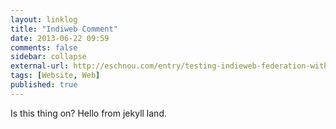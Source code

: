```yaml
---
layout: linklog
title: "Indiweb Comment"
date: 2013-06-22 09:59
comments: false
sidebar: collapse
external-url: http://eschnou.com/entry/testing-indieweb-federation-with-waterpigscouk-aaronpareckicom-and--62-24908.html
tags: [Website, Web]
published: true
---
```


Is this thing on?  Hello from jekyll land.